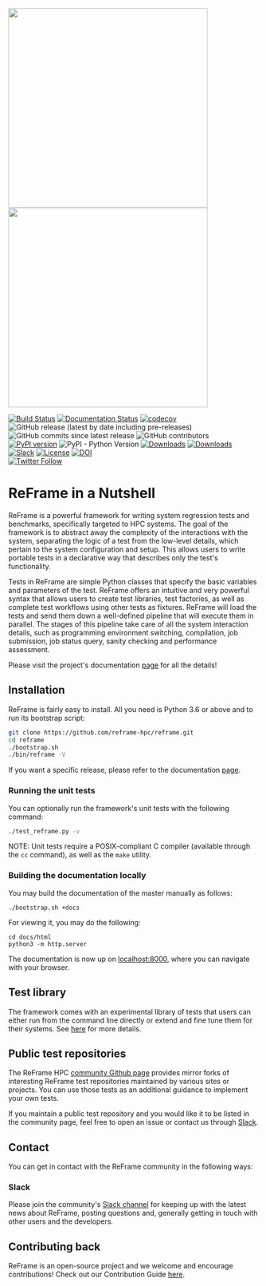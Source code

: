 <div align="left">
 <img src="docs/_static/img/reframe_logo-width400p.png#gh-light-mode-only" width="400px">
 <img src="docs/_static/img/reframe-logo-dark-bg.png#gh-dark-mode-only" width="400px">
</div>

[![Build Status](https://github.com/reframe-hpc/reframe/workflows/ReFrame%20CI/badge.svg)](https://github.com/reframe-hpc/reframe/actions?query=workflow%3A%22ReFrame+CI%22)
[![Documentation Status](https://readthedocs.org/projects/reframe-hpc/badge/?version=latest)](https://reframe-hpc.readthedocs.io/en/latest/?badge=latest)
[![codecov](https://codecov.io/gh/reframe-hpc/reframe/branch/master/graph/badge.svg)](https://codecov.io/gh/reframe-hpc/reframe)<br/>
![GitHub release (latest by date including pre-releases)](https://img.shields.io/github/v/release/reframe-hpc/reframe?include_prereleases)
![GitHub commits since latest release](https://img.shields.io/github/commits-since/reframe-hpc/reframe/latest)
![GitHub contributors](https://img.shields.io/github/contributors-anon/reframe-hpc/reframe)<br/>
[![PyPI version](https://badge.fury.io/py/ReFrame-HPC.svg)](https://badge.fury.io/py/ReFrame-HPC)
![PyPI - Python Version](https://img.shields.io/pypi/pyversions/reframe-hpc)
[![Downloads](https://pepy.tech/badge/reframe-hpc)](https://pepy.tech/project/reframe-hpc)
[![Downloads](https://pepy.tech/badge/reframe-hpc/month)](https://pepy.tech/project/reframe-hpc)<br/>
[![Slack](https://badgen.net/badge/icon/slack?icon=slack&label)](https://join.slack.com/t/reframetalk/shared_invite/zt-1tar8s71w-At0tolJ~~zxT2oG_2Ly9sw)
[![License](https://img.shields.io/badge/License-BSD%203--Clause-blue.svg)](https://opensource.org/licenses/BSD-3-Clause)
[![DOI](https://zenodo.org/badge/89384186.svg)](https://zenodo.org/badge/latestdoi/89384186)<br/>
[![Twitter Follow](https://img.shields.io/twitter/follow/ReFrameHPC?style=social)](https://twitter.com/ReFrameHPC)

# ReFrame in a Nutshell

ReFrame is a powerful framework for writing system regression tests and benchmarks, specifically targeted to HPC systems.
The goal of the framework is to abstract away the complexity of the interactions with the system, separating the logic of a test from the low-level details, which pertain to the system configuration and setup.
This allows users to write portable tests in a declarative way that describes only the test's functionality.

Tests in ReFrame are simple Python classes that specify the basic variables and parameters of the test.
ReFrame offers an intuitive and very powerful syntax that allows users to create test libraries, test factories, as well as complete test workflows using other tests as fixtures.
ReFrame will load the tests and send them down a well-defined pipeline that will execute them in parallel.
The stages of this pipeline take care of all the system interaction details, such as programming environment switching, compilation, job submission, job status query, sanity checking and performance assessment.

Please visit the project's documentation [page](https://reframe-hpc.readthedocs.io/) for all the details!


## Installation

ReFrame is fairly easy to install.
All you need is Python 3.6 or above and to run its bootstrap script:

```bash
git clone https://github.com/reframe-hpc/reframe.git
cd reframe
./bootstrap.sh
./bin/reframe -V
```

If you want a specific release, please refer to the documentation [page](https://reframe-hpc.readthedocs.io/en/stable/started.html).


### Running the unit tests

You can optionally run the framework's unit tests with the following command:

```bash
./test_reframe.py -v
```

NOTE: Unit tests require a POSIX-compliant C compiler (available through the `cc` command), as well as the `make` utility.

### Building the documentation locally

You may build the documentation of the master manually as follows:

```
./bootstrap.sh +docs
```

For viewing it, you may do the following:

```
cd docs/html
python3 -m http.server
```

The documentation is now up on [localhost:8000](http://localhost:8000), where you can navigate with your browser.

## Test library

The framework comes with an experimental library of tests that users can either run from the command line directly or extend and fine tune them for their systems. See [here](https://reframe-hpc.readthedocs.io/en/stable/hpctestlib.html) for more details.

## Public test repositories

The ReFrame HPC [community Github page](https://github.com/reframe-hpc) provides mirror forks of interesting ReFrame test repositories maintained by various sites or projects.
You can use those tests as an additional guidance to implement your own tests.

If you maintain a public test repository and you would like it to be listed in the community page, feel free to open an issue or contact us through [Slack](#slack).

## Contact

You can get in contact with the ReFrame community in the following ways:

### Slack

Please join the community's [Slack channel](https://join.slack.com/t/reframetalk/shared_invite/zt-1tar8s71w-At0tolJ~~zxT2oG_2Ly9sw) for keeping up with the latest news about ReFrame, posting questions and, generally getting in touch with other users and the developers.

## Contributing back

ReFrame is an open-source project and we welcome and encourage contributions!
Check out our Contribution Guide [here](https://github.com/reframe-hpc/reframe/wiki/contributing-to-reframe).
